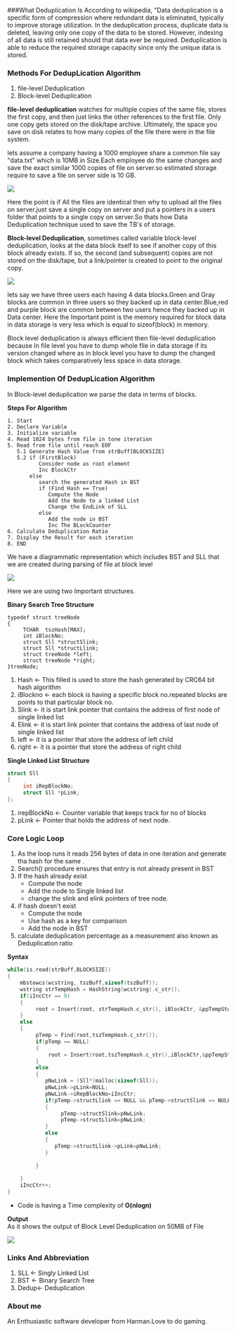 ###What Deduplication Is
According to wikipedia, "Data deduplication is a specific form of compression where redundant data is eliminated, typically to improve storage utilization. In the deduplication process, duplicate data is deleted, leaving only one copy of the data to be stored. However, indexing of all data is still retained should that data ever be required. Deduplication is able to reduce the required storage capacity since only the unique data is stored. 

### Methods For DedupLication Algorithm
1. file-level Deduplication
2. Block-level Deduplication

**file-level deduplication** watches for multiple copies of the same file, stores the first copy, and then just links the other references to the first file. Only one copy gets stored on the disk/tape archive. Ultimately, the space you save on disk relates to how many copies of the file there were in the file system.

lets assume a company having a 1000 employee share a common file say "data.txt" which is 10MB in Size.Each employee do the same changes and save the exact similar 1000 copies of file on server.so estimated storage require to save a file on server side is 10 GB.

![](https://cloud.githubusercontent.com/assets/13395805/9021561/ab1729ee-3865-11e5-824d-1fdc4b5756b6.png)

Here the point is if All the files are identical then why to upload all the files on server.just save a single copy on server and put a pointers in a users folder that points to a single copy on server.So thats how Data Deduplication technique used to save the TB's of storage.

**Block-level Deduplication**, sometimes called variable block-level deduplication, looks at the data block itself to see if another copy of this block already exists. If so, the second (and subsequent) copies are not stored on the disk/tape, but a link/pointer is created to point to the original copy.

![](https://cloud.githubusercontent.com/assets/13395805/9022930/41e1a472-38a6-11e5-8535-a34e095b5be9.PNG)

lets say we have three users each having 4 data blocks.Green and Gray blocks are common in three users so they backed up in data center.Blue,red and purple block are common between two users hence they backed up in Data center.
Here the Important point is the memory required for block data in data storage is very less which is equal to sizeof(block) in memory.

Block level deduplication is always efficient then file-level deduplication because In file level you have to dump whole file in data storage if its version changed where as in block level you have to dump the changed block which takes comparatively less space in data storage.

### Implemention Of DedupLication Algorithm 
In Block-level deduplication we parse the data in terms of blocks.

**Steps For Algorithm**

```
1. Start
2. Declare Variable 
3. Initialize variable
4. Read 1024 bytes from file in tone iteration
5. Read from file until reach EOF
   5.1 Generate Hash Value from strBuff[BLOCKSIZE]
   5.2 if (FirstBlock) 
          Consider node as root element
          Inc BlockCtr
       else
          search the generated Hash in BST
          if (Find Hash == True)
             Compute the Node
             Add the Node to a linked List 
             Change the EndLink of SLL
          else
             Add the node in BST
             Inc The BLockCounter
6. Calculate Deduplication Ratio
7. Display the Result for each iteration
8. END 
```
We have a diagrammatic representation which includes BST and SLL that we are created during parsing of file at block level

![](https://cloud.githubusercontent.com/assets/13395805/9023169/21f82642-38ae-11e5-977c-2ad0e508ab95.PNG)

Here we are using two Important structures.

**Binary Search Tree Structure**
```
typedef struct treeNode
{
     TCHAR  tszHash[MAX];
     int iBlockNo;
     struct Sll *structSlink;
     struct Sll *structLlink;
     struct treeNode *left;
     struct treeNode *right;
}treeNode;
```
1. Hash <- This filled is used to store the hash generated by CRC64 bit hash algorithm
2. iBlockno <- each block is having a specific block no.repeated blocks are points to that particular block no.
3. Slink <- it is start link pointer that contains the address of first node of single linked list
4. Elink <- it is start link pointer that contains the address of last node of single linked list
5. left <-  it is a pointer that store the address of left child 
6. right <- it is a pointer that store the address of right child 

**Single Linked List Structure**

```C
struct Sll
{
     int iRepBlockNo;
     struct Sll *pLink;
};

```

1. irepBlockNo <- Counter variable that keeps track for no of blocks
2. pLink <- Pointer that holds the address of next node.  

### Core Logic Loop
1. As the loop runs it reads 256 bytes of data in one iteration and generate tha hash for the same .
2. Search() procedure ensures that entry is not already present in BST
3. If the hash already exist
   * Compute the node
   * Add the node to Single linked list
   * change the slink and elink pointers of tree node.
4. if hash doesn't exist
   * Compute the node
   * Use hash as a key for comparison
   * Add the node in BST 
5. calculate deduplication percentage as a measurement also known as Deduplication ratio 

**Syntax**
```C
while(is.read(strBuff,BLOCKSIZE))
{
    mbstowcs(wcstring, tszBuff,sizeof(tszBuff));
    wstring strTempHash = HashString(wcstring).c_str();
    if(iIncCtr == 0)
    {	
         root = Insert(root, strTempHash.c_str(), iBlockCtr, &ppTempStore)
    }
    else
    {
         pTemp = Find(root,tszTempHash.c_str());
         if(pTemp == NULL)
         {
             root = Insert(root,tszTempHash.c_str(),iBlockCtr,&ppTempStore);
         }
	     else
         {
	        pNwLink = (Sll*)malloc(sizeof(Sll));
	        pNwLink->pLink=NULL;
	        pNwLink->iRepBlockNo=iIncCtr;
	        if(pTemp->structLlink == NULL && pTemp->structSlink == NULL)
            {
	             pTemp->structSlink=pNwLink;
	             pTemp->structLlink=pNwLink;
	        }
	        else
            {
	           pTemp->structLlink->pLink=pNwLink;
	        }
	      
         }   
    
    }      
    iIncCtr++;
}
```
* Code is having a Time complexity of **O(nlogn)**

**Output**	
As it shows the output of Block Level Deduplication on 50MB of File

![](https://cloud.githubusercontent.com/assets/13395805/9027227/cb417c46-396a-11e5-8721-bad0916c7cdb.PNG)

### Links And Abbreviation
1. SLL  <- Singly Linked List
2. BST  <- Binary Search Tree
3. Dedup<- Deduplication

### About me
An Enthusiastic software developer from Harman.Love to do gaming.
